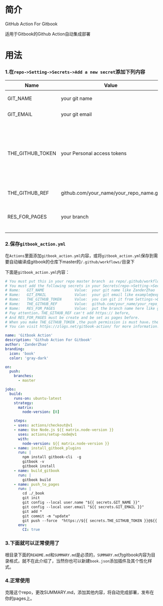 # 简介

GitHub Action For Gitbook

适用于Gitbook的Github Action自动集成部署

# 用法

### 1.在`repo->Setting->Secrets->Add a new secret`添加下列内容

| Name             | Value                                   | 说明                                                         |
| ---------------- | --------------------------------------- | ------------------------------------------------------------ |
| GIT_NAME         | your git name                           | 你的git名称                                                  |
| GIT_EMAIL        | your git email                          | 你的git的email                                               |
| THE_GITHUB_TOKEN | your Personal access tokens             | 可以在`Settings->Developer settings->Personal access tokens->Generate new token`生成，注意权限要给足 |
| THE_GITHUB_REF   | github.com/your_name/your_repo_name.git | 注意**不要**添加`https://`                                   |
| RES_FOR_PAGES    | your branch                             | 注意要提前建好，且在设置里面设置为pages                      |



### 2.保存`gitbook_action.yml`

在`Actions`里面添加`gitbook_action.yml`内容，或将`gitbook_action.yml`保存到需要自动编译成gitbook的仓库下master的`/.github/workflows/`目录下

下面是`gitbook_action.yml`内容：

```yml
# You must put this in your repo master branch  as repo/.github/workflow/gitbook_action.yml
# You must add the following secrets in your Secrets(repo->Setting->Secrets->Add a new secret)  
# Name:   GIT_NAME              Value:  your git name like ZanderZhao
# Name:   GIT_EMAIL             Value:  your git email like example@exp.com
# Name:   THE_GITHUB_TOKEN      Value:  you can git it from Settings->Developer settings->Personal access tokens->Generate new token
# Name:   THE_GITHUB_REF        Value:  github.com/your_name/your_repo_name.git
# Name:   RES_FOR_PAGES         Value:  put the branch name here like gh-pages,where the build book you want put for
# Pay attention，THE_GITHUB_REF can't add https:// before, 
# And RES_FOR_PAGES must be create and be set as pages before.
# When you make THE_GITHUB_TOKEN ,the push permission is must have，the others, you can add.
# You can visit https://zlogs.net/gitbook-action/ for more information.

name: 'Gitbook Action'
description: 'Github Action For Gitbook'
author: 'ZanderZhao'
branding:
  icon: 'book'
  color: 'gray-dark'

on:
  push:
    branches:    
      - master

jobs:
  build:
    runs-on: ubuntu-latest
    strategy:
      matrix:
        node-version: [8]

    steps:
    - uses: actions/checkout@v1
    - name: Use Node.js ${{ matrix.node-version }}
      uses: actions/setup-node@v1
      with:
        node-version: ${{ matrix.node-version }}
    - name: install_gitbook_plugins
      run: |
        npm install gitbook-cli  -g
        gitbook -v
        gitbook install
    - name: build_gitbook
      run: |
        gitbook build
    - name: push_to_pages
      run: |
        cd ./_book
        git init
        git config --local user.name "${{ secrets.GIT_NAME }}"
        git config --local user.email "${{ secrets.GIT_EMAIL }}"
        git add *
        git commit -m "update"
        git push --force  "https://${{ secrets.THE_GITHUB_TOKEN }}@${{ secrets.THE_GITHUB_REF }}" master:${{ secrets.RES_FOR_PAGES }}
      env:
        CI: true
```



### 3.下面就可以正常使用了

根目录下面的`README.md`和`SUMMARY.md`是必须的，`SUMMARY.md`为gitbook内容为目录格式，就不在此介绍了，当然你也可以新建`book.json`添加插件及其个性化样式。





### 4.正常使用

克隆这个repo，更改SUMMARY.md，添加其他内容，将自动完成部署，发布在你的pages上。


